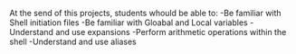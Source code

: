 At the send of this projects, students whould be able to:
-Be familiar with Shell initiation files
-Be familiar with Gloabal and Local variables
-Understand and use expansions
-Perform arithmetic operations within the shell
-Understand and use aliases